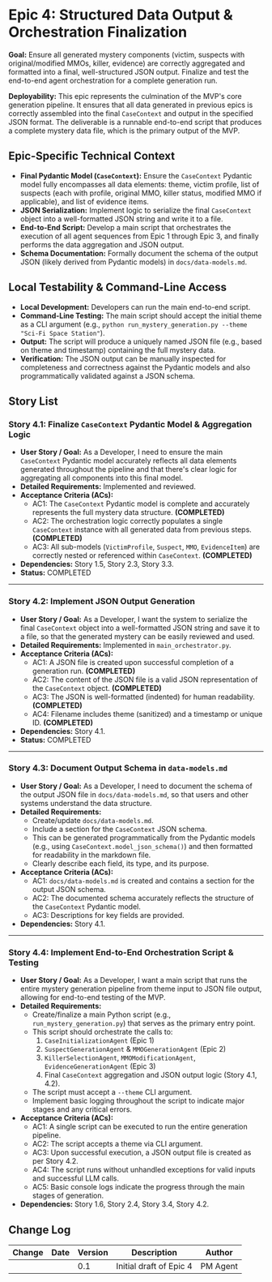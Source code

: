 # Epic 4: Structured Data Output & Orchestration Finalization

**Goal:** Ensure all generated mystery components (victim, suspects with original/modified MMOs, killer, evidence) are correctly aggregated and formatted into a final, well-structured JSON output. Finalize and test the end-to-end agent orchestration for a complete generation run.

**Deployability:** This epic represents the culmination of the MVP's core generation pipeline. It ensures that all data generated in previous epics is correctly assembled into the final `CaseContext` and output in the specified JSON format. The deliverable is a runnable end-to-end script that produces a complete mystery data file, which is the primary output of the MVP.

## Epic-Specific Technical Context

- **Final Pydantic Model (`CaseContext`):** Ensure the `CaseContext` Pydantic model fully encompasses all data elements: theme, victim profile, list of suspects (each with profile, original MMO, killer status, modified MMO if applicable), and list of evidence items.
- **JSON Serialization:** Implement logic to serialize the final `CaseContext` object into a well-formatted JSON string and write it to a file.
- **End-to-End Script:** Develop a main script that orchestrates the execution of all agent sequences from Epic 1 through Epic 3, and finally performs the data aggregation and JSON output.
- **Schema Documentation:** Formally document the schema of the output JSON (likely derived from Pydantic models) in `docs/data-models.md`.

## Local Testability & Command-Line Access

- **Local Development:** Developers can run the main end-to-end script.
- **Command-Line Testing:** The main script should accept the initial theme as a CLI argument (e.g., `python run_mystery_generation.py --theme "Sci-Fi Space Station"`).
- **Output:** The script will produce a uniquely named JSON file (e.g., based on theme and timestamp) containing the full mystery data.
- **Verification:** The JSON output can be manually inspected for completeness and correctness against the Pydantic models and also programmatically validated against a JSON schema.

## Story List

### Story 4.1: Finalize `CaseContext` Pydantic Model & Aggregation Logic

- **User Story / Goal:** As a Developer, I need to ensure the main `CaseContext` Pydantic model accurately reflects all data elements generated throughout the pipeline and that there's clear logic for aggregating all components into this final model.
- **Detailed Requirements:** Implemented and reviewed.
- **Acceptance Criteria (ACs):**
  - AC1: The `CaseContext` Pydantic model is complete and accurately represents the full mystery data structure. **(COMPLETED)**
  - AC2: The orchestration logic correctly populates a single `CaseContext` instance with all generated data from previous steps. **(COMPLETED)**
  - AC3: All sub-models (`VictimProfile`, `Suspect`, `MMO`, `EvidenceItem`) are correctly nested or referenced within `CaseContext`. **(COMPLETED)**
- **Dependencies:** Story 1.5, Story 2.3, Story 3.3.
- **Status:** COMPLETED

---

### Story 4.2: Implement JSON Output Generation

- **User Story / Goal:** As a Developer, I want the system to serialize the final `CaseContext` object into a well-formatted JSON string and save it to a file, so that the generated mystery can be easily reviewed and used.
- **Detailed Requirements:** Implemented in `main_orchestrator.py`.
- **Acceptance Criteria (ACs):**
  - AC1: A JSON file is created upon successful completion of a generation run. **(COMPLETED)**
  - AC2: The content of the JSON file is a valid JSON representation of the `CaseContext` object. **(COMPLETED)**
  - AC3: The JSON is well-formatted (indented) for human readability. **(COMPLETED)**
  - AC4: Filename includes theme (sanitized) and a timestamp or unique ID. **(COMPLETED)**
- **Dependencies:** Story 4.1.
- **Status:** COMPLETED

---

### Story 4.3: Document Output Schema in `data-models.md`

- **User Story / Goal:** As a Developer, I need to document the schema of the output JSON file in `docs/data-models.md`, so that users and other systems understand the data structure.
- **Detailed Requirements:**
  - Create/update `docs/data-models.md`.
  - Include a section for the `CaseContext` JSON schema.
  - This can be generated programmatically from the Pydantic models (e.g., using `CaseContext.model_json_schema()`) and then formatted for readability in the markdown file.
  - Clearly describe each field, its type, and its purpose.
- **Acceptance Criteria (ACs):**
  - AC1: `docs/data-models.md` is created and contains a section for the output JSON schema.
  - AC2: The documented schema accurately reflects the structure of the `CaseContext` Pydantic model.
  - AC3: Descriptions for key fields are provided.
- **Dependencies:** Story 4.1.

---

### Story 4.4: Implement End-to-End Orchestration Script & Testing

- **User Story / Goal:** As a Developer, I want a main script that runs the entire mystery generation pipeline from theme input to JSON file output, allowing for end-to-end testing of the MVP.
- **Detailed Requirements:**
  - Create/finalize a main Python script (e.g., `run_mystery_generation.py`) that serves as the primary entry point.
  - This script should orchestrate the calls to:
    1.  `CaseInitializationAgent` (Epic 1)
    2.  `SuspectGenerationAgent` & `MMOGenerationAgent` (Epic 2)
    3.  `KillerSelectionAgent`, `MMOModificationAgent`, `EvidenceGenerationAgent` (Epic 3)
    4.  Final `CaseContext` aggregation and JSON output logic (Story 4.1, 4.2).
  - The script must accept a `--theme` CLI argument.
  - Implement basic logging throughout the script to indicate major stages and any critical errors.
- **Acceptance Criteria (ACs):**
  - AC1: A single script can be executed to run the entire generation pipeline.
  - AC2: The script accepts a theme via CLI argument.
  - AC3: Upon successful execution, a JSON output file is created as per Story 4.2.
  - AC4: The script runs without unhandled exceptions for valid inputs and successful LLM calls.
  - AC5: Basic console logs indicate the progress through the main stages of generation.
- **Dependencies:** Story 1.6, Story 2.4, Story 3.4, Story 4.2.

## Change Log

| Change | Date | Version | Description | Author |
| ------ | ---- | ------- | ----------- | ------ |
|        |      | 0.1     | Initial draft of Epic 4 | PM Agent | 